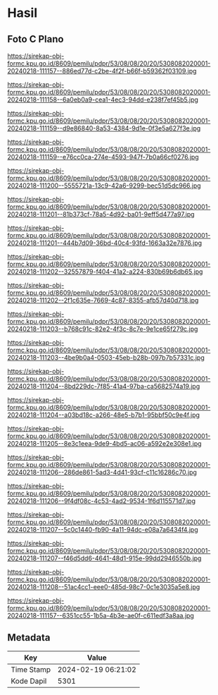 # Hasil

## Foto C Plano

https://sirekap-obj-formc.kpu.go.id/8609/pemilu/pdpr/53/08/08/20/20/5308082020001-20240218-111157--886ed77d-c2be-4f2f-b66f-b59362f03109.jpg

https://sirekap-obj-formc.kpu.go.id/8609/pemilu/pdpr/53/08/08/20/20/5308082020001-20240218-111158--6a0eb0a9-cea1-4ec3-94dd-e238f7ef45b5.jpg

https://sirekap-obj-formc.kpu.go.id/8609/pemilu/pdpr/53/08/08/20/20/5308082020001-20240218-111159--d9e86840-8a53-4384-9d1e-0f3e5a627f3e.jpg

https://sirekap-obj-formc.kpu.go.id/8609/pemilu/pdpr/53/08/08/20/20/5308082020001-20240218-111159--e76cc0ca-274e-4593-947f-7b0a66cf0276.jpg

https://sirekap-obj-formc.kpu.go.id/8609/pemilu/pdpr/53/08/08/20/20/5308082020001-20240218-111200--5555721a-13c9-42a6-9299-bec51d5dc966.jpg

https://sirekap-obj-formc.kpu.go.id/8609/pemilu/pdpr/53/08/08/20/20/5308082020001-20240218-111201--81b373cf-78a5-4d92-ba01-9eff5d477a97.jpg

https://sirekap-obj-formc.kpu.go.id/8609/pemilu/pdpr/53/08/08/20/20/5308082020001-20240218-111201--444b7d09-36bd-40c4-93fd-1663a32e7876.jpg

https://sirekap-obj-formc.kpu.go.id/8609/pemilu/pdpr/53/08/08/20/20/5308082020001-20240218-111202--32557879-f404-41a2-a224-830b69b6db65.jpg

https://sirekap-obj-formc.kpu.go.id/8609/pemilu/pdpr/53/08/08/20/20/5308082020001-20240218-111202--2f1c635e-7669-4c87-8355-afb57d40d718.jpg

https://sirekap-obj-formc.kpu.go.id/8609/pemilu/pdpr/53/08/08/20/20/5308082020001-20240218-111203--b768c91c-82e2-4f3c-8c7e-9e1ce65f279c.jpg

https://sirekap-obj-formc.kpu.go.id/8609/pemilu/pdpr/53/08/08/20/20/5308082020001-20240218-111203--4be9b0a4-0503-45eb-b28b-097b7b57331c.jpg

https://sirekap-obj-formc.kpu.go.id/8609/pemilu/pdpr/53/08/08/20/20/5308082020001-20240218-111204--8bd229dc-7f85-41a4-97ba-ca5682574a19.jpg

https://sirekap-obj-formc.kpu.go.id/8609/pemilu/pdpr/53/08/08/20/20/5308082020001-20240218-111204--a03bd18c-a266-48e5-b7b1-95bbf50c9e4f.jpg

https://sirekap-obj-formc.kpu.go.id/8609/pemilu/pdpr/53/08/08/20/20/5308082020001-20240218-111205--8e3c1eea-9de9-4bd5-ac06-a592e2e308e1.jpg

https://sirekap-obj-formc.kpu.go.id/8609/pemilu/pdpr/53/08/08/20/20/5308082020001-20240218-111206--286de861-5ad3-4d41-93cf-c11c16286c70.jpg

https://sirekap-obj-formc.kpu.go.id/8609/pemilu/pdpr/53/08/08/20/20/5308082020001-20240218-111206--9f4df08c-4c53-4ad2-9534-1f6d115571d7.jpg

https://sirekap-obj-formc.kpu.go.id/8609/pemilu/pdpr/53/08/08/20/20/5308082020001-20240218-111207--5c0c1440-fb90-4a11-94dc-e08a7a6434f4.jpg

https://sirekap-obj-formc.kpu.go.id/8609/pemilu/pdpr/53/08/08/20/20/5308082020001-20240218-111207--f46d5dd6-4641-48d1-915e-99dd2946550b.jpg

https://sirekap-obj-formc.kpu.go.id/8609/pemilu/pdpr/53/08/08/20/20/5308082020001-20240218-111208--51ac4cc1-eee0-485d-98c7-0c1e3035a5e8.jpg

https://sirekap-obj-formc.kpu.go.id/8609/pemilu/pdpr/53/08/08/20/20/5308082020001-20240218-111157--6351cc55-1b5a-4b3e-ae0f-c611edf3a8aa.jpg


## Metadata

| Key        | Value               |
| ---------- | ------------------- |
| Time Stamp | 2024-02-19 06:21:02 |
| Kode Dapil | 5301                |




